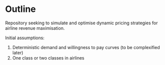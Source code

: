 # Outline

Repository seeking to simulate and optimise dynamic pricing strategies for airline revenue maximisation.

Initial assumptions:

1. Deterministic demand and willingness to pay curves (to be complexified later)
2. One class or two classes in airlines
